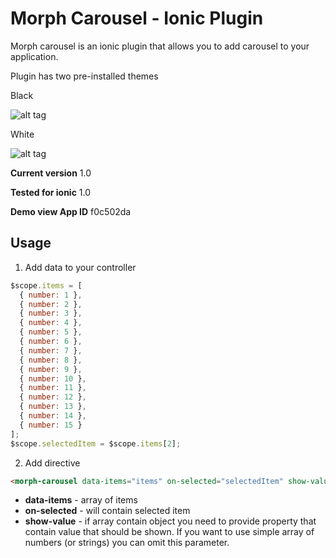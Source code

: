 # Morph Carousel - Ionic Plugin

Morph carousel is an ionic plugin that allows you to add carousel to your application.

Plugin has two pre-installed themes

Black

![alt tag](https://github.com/artemdemo/morphing-carousel-ionic/blob/master/img/morph-carousel-1.png)

White

![alt tag](https://github.com/artemdemo/morphing-carousel-ionic/blob/master/img/morph-carousel-2.png)

**Current version** 1.0

**Tested for ionic** 1.0

**Demo view App ID** f0c502da

## Usage

1) Add data to your controller

```javascript
$scope.items = [
  { number: 1 },
  { number: 2 },
  { number: 3 },
  { number: 4 },
  { number: 5 },
  { number: 6 },
  { number: 7 },
  { number: 8 },
  { number: 9 },
  { number: 10 },
  { number: 11 },
  { number: 12 },
  { number: 13 },
  { number: 14 },
  { number: 15 }
];
$scope.selectedItem = $scope.items[2];
```

2) Add directive

```html
<morph-carousel data-items="items" on-selected="selectedItem" show-value="number"></morph-carousel>
```

* **data-items** - array of items
* **on-selected** - will contain selected item
* **show-value** - if array contain object you need to provide property that contain value that should be shown. If you want to use simple array of numbers (or strings) you can omit this parameter. 
